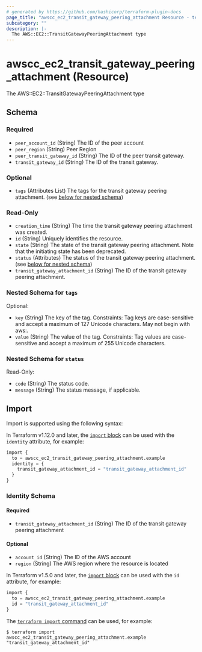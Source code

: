 ```yaml
---
# generated by https://github.com/hashicorp/terraform-plugin-docs
page_title: "awscc_ec2_transit_gateway_peering_attachment Resource - terraform-provider-awscc"
subcategory: ""
description: |-
  The AWS::EC2::TransitGatewayPeeringAttachment type
---
```


# awscc_ec2_transit_gateway_peering_attachment (Resource)

The AWS::EC2::TransitGatewayPeeringAttachment type



<!-- schema generated by tfplugindocs -->
## Schema

### Required

- `peer_account_id` (String) The ID of the peer account
- `peer_region` (String) Peer Region
- `peer_transit_gateway_id` (String) The ID of the peer transit gateway.
- `transit_gateway_id` (String) The ID of the transit gateway.

### Optional

- `tags` (Attributes List) The tags for the transit gateway peering attachment. (see [below for nested schema](#nestedatt--tags))

### Read-Only

- `creation_time` (String) The time the transit gateway peering attachment was created.
- `id` (String) Uniquely identifies the resource.
- `state` (String) The state of the transit gateway peering attachment. Note that the initiating state has been deprecated.
- `status` (Attributes) The status of the transit gateway peering attachment. (see [below for nested schema](#nestedatt--status))
- `transit_gateway_attachment_id` (String) The ID of the transit gateway peering attachment.

<a id="nestedatt--tags"></a>
### Nested Schema for `tags`

Optional:

- `key` (String) The key of the tag. Constraints: Tag keys are case-sensitive and accept a maximum of 127 Unicode characters. May not begin with aws:.
- `value` (String) The value of the tag. Constraints: Tag values are case-sensitive and accept a maximum of 255 Unicode characters.


<a id="nestedatt--status"></a>
### Nested Schema for `status`

Read-Only:

- `code` (String) The status code.
- `message` (String) The status message, if applicable.

## Import

Import is supported using the following syntax:

In Terraform v1.12.0 and later, the [`import` block](https://developer.hashicorp.com/terraform/language/import) can be used with the `identity` attribute, for example:

```terraform
import {
  to = awscc_ec2_transit_gateway_peering_attachment.example
  identity = {
    transit_gateway_attachment_id = "transit_gateway_attachment_id"
  }
}
```

<!-- schema generated by tfplugindocs -->
### Identity Schema

#### Required

- `transit_gateway_attachment_id` (String) The ID of the transit gateway peering attachment

#### Optional

- `account_id` (String) The ID of the AWS account
- `region` (String) The AWS region where the resource is located

In Terraform v1.5.0 and later, the [`import` block](https://developer.hashicorp.com/terraform/language/import) can be used with the `id` attribute, for example:

```terraform
import {
  to = awscc_ec2_transit_gateway_peering_attachment.example
  id = "transit_gateway_attachment_id"
}
```

The [`terraform import` command](https://developer.hashicorp.com/terraform/cli/commands/import) can be used, for example:

```shell
$ terraform import awscc_ec2_transit_gateway_peering_attachment.example "transit_gateway_attachment_id"
```
